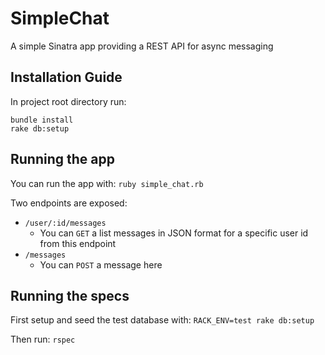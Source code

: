 SimpleChat
=========
A simple Sinatra app providing a REST API for async messaging

Installation Guide
------------------
In project root directory run:
```
bundle install
rake db:setup

```

Running the app
---------------
You can run the app with: `ruby simple_chat.rb`

Two endpoints are exposed:
- `/user/:id/messages`
  - You can `GET` a list messages in JSON format for a specific user id from this endpoint
- `/messages`
  - You can `POST` a message here

Running the specs
-----------------
First setup and seed the test database with:
`RACK_ENV=test rake db:setup`

Then run: `rspec`
